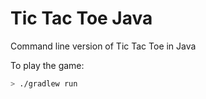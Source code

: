# Tic Tac Toe Java
Command line version of Tic Tac Toe in Java

To play the game:

```sh
> ./gradlew run
```